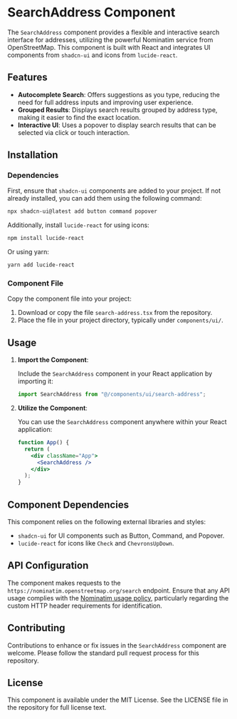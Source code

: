 # SearchAddress Component

The `SearchAddress` component provides a flexible and interactive search interface for addresses, utilizing the powerful Nominatim service from OpenStreetMap. This component is built with React and integrates UI components from `shadcn-ui` and icons from `lucide-react`.

## Features

- **Autocomplete Search**: Offers suggestions as you type, reducing the need for full address inputs and improving user experience.
- **Grouped Results**: Displays search results grouped by address type, making it easier to find the exact location.
- **Interactive UI**: Uses a popover to display search results that can be selected via click or touch interaction.

## Installation

### Dependencies

First, ensure that `shadcn-ui` components are added to your project. If not already installed, you can add them using the following command:

```bash
npx shadcn-ui@latest add button command popover
```

Additionally, install `lucide-react` for using icons:

```bash
npm install lucide-react
```

Or using yarn:

```bash
yarn add lucide-react
```

### Component File

Copy the component file into your project:

1. Download or copy the file `search-address.tsx` from the repository.
2. Place the file in your project directory, typically under `components/ui/`.

## Usage

1. **Import the Component**:

   Include the `SearchAddress` component in your React application by importing it:

   ```javascript
   import SearchAddress from "@/components/ui/search-address";
   ```

2. **Utilize the Component**:

   You can use the `SearchAddress` component anywhere within your React application:

   ```jsx
   function App() {
     return (
       <div className="App">
         <SearchAddress />
       </div>
     );
   }
   ```

## Component Dependencies

This component relies on the following external libraries and styles:

- `shadcn-ui` for UI components such as Button, Command, and Popover.
- `lucide-react` for icons like `Check` and `ChevronsUpDown`.

## API Configuration

The component makes requests to the `https://nominatim.openstreetmap.org/search` endpoint. Ensure that any API usage complies with the [Nominatim usage policy](https://operations.osmfoundation.org/policies/nominatim/), particularly regarding the custom HTTP header requirements for identification.


## Contributing

Contributions to enhance or fix issues in the `SearchAddress` component are welcome. Please follow the standard pull request process for this repository.

## License

This component is available under the MIT License. See the LICENSE file in the repository for full license text.